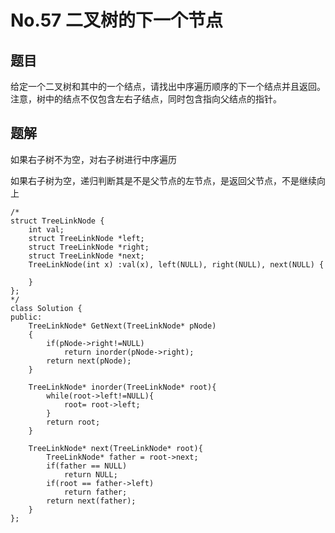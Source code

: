 # No.57  二叉树的下一个节点

## 题目

给定一个二叉树和其中的一个结点，请找出中序遍历顺序的下一个结点并且返回。注意，树中的结点不仅包含左右子结点，同时包含指向父结点的指针。 

## 题解

如果右子树不为空，对右子树进行中序遍历

如果右子树为空，递归判断其是不是父节点的左节点，是返回父节点，不是继续向上

```
/*
struct TreeLinkNode {
    int val;
    struct TreeLinkNode *left;
    struct TreeLinkNode *right;
    struct TreeLinkNode *next;
    TreeLinkNode(int x) :val(x), left(NULL), right(NULL), next(NULL) {
        
    }
};
*/
class Solution {
public:
    TreeLinkNode* GetNext(TreeLinkNode* pNode)
    {
        if(pNode->right!=NULL)
            return inorder(pNode->right);
        return next(pNode);
    }
    
    TreeLinkNode* inorder(TreeLinkNode* root){
        while(root->left!=NULL){
            root= root->left;
        }
        return root;
    }
    
    TreeLinkNode* next(TreeLinkNode* root){
        TreeLinkNode* father = root->next;
        if(father == NULL)
            return NULL;
        if(root == father->left)
            return father;
        return next(father);
    }
};
```

